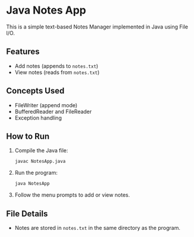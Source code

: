 # Java Notes App

This is a simple text-based Notes Manager implemented in Java using File I/O.

## Features
- Add notes (appends to `notes.txt`)
- View notes (reads from `notes.txt`)

## Concepts Used
- FileWriter (append mode)
- BufferedReader and FileReader
- Exception handling

## How to Run
1. Compile the Java file:
   ```bash
   javac NotesApp.java
   ```
2. Run the program:
   ```bash
   java NotesApp
   ```
3. Follow the menu prompts to add or view notes.

## File Details
- Notes are stored in `notes.txt` in the same directory as the program.
